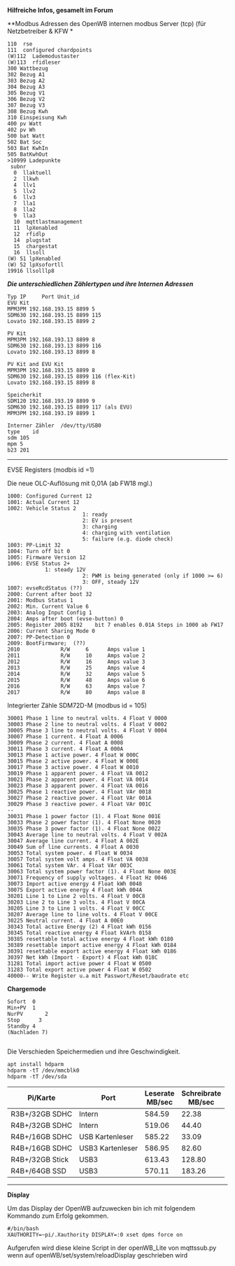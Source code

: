 **Hilfreiche Infos, gesamelt im Forum**

**Modbus Adressen des OpenWB internen modbus Server (tcp) (für Netzbetreiber & KFW *

```
110  rse
111  configured chardpoints
(W)112  Lademodustaster
(W)113  rfidleser 
300 Wattbezug
302 Bezug A1
303 Bezug A2
304 Bezug A3
305 Bezug V1
306 Bezug V2
307 Bezug V3
308 Bezug Kwh
310 Einspeisung Kwh
400 pv Watt
402 pv Wh
500 bat Watt
502 Bat Soc
503 Bat KwhIn
505 BatKwhOut
>10999 Ladepunkte
 subnr
  0  llaktuell
  2  llkwh
  4  llv1
  5  llv2
  6  llv3
  7  lla1
  8  lla2
  9  lla3
  10  mqttlastmanagement
  11  lpXenabled
  12  rfidlp
  14  plugstat
  15  chargestat
  16  llsoll
(W) 51 lpXenabled  
(W) 52 lpXsofortll  
19916 llsolllp8  
```  

***Die unterschiedlichen Zählertypen und ihre Internen Adressen***
```
Typ	IP     Port Unit_id
EVU Kit
MPM3PM 192.168.193.15 8899 5 
SDM630 192.168.193.15 8899 115
Lovato 192.168.193.15 8899 2

PV Kit
MPM3PM 192.168.193.13 8899 8
SDM630 192.168.193.13 8899 116
Lovato 192.168.193.13 8899 8

PV Kit and EVU Kit
MPM3PM 192.168.193.15 8899 8
SDM630 192.168.193.15 8899 116 (flex-Kit)
Lovato 192.168.193.15 8899 8

Speicherkit
SDM120 192.168.193.19 8899 9
SDM630 192.168.193.15 8899 117 (als EVU)
MPM3PM 192.168.193.19 8899 1

Interner Zähler  /dev/tty/USB0
type  	id
sdm	105	
mpm	5	
b23	201	

```

******************************************

EVSE Registers (modbis id =1)

Die neue OLC-Auflösung mit 0,01A (ab FW18 mgl.)
```
1000: Configured Current 12
1001: Actual Current 12
1002: Vehicle Status 2
                        1: ready
                        2: EV is present
                        3: charging
                        4: charging with ventilation
                        5: failure (e.g. diode check)
1003: PP-Limit 32
1004: Turn off bit 0
1005: Firmware Version 12
1006: EVSE Status 2+
			1: steady 12V
                        2: PWM is being generated (only if 1000 >= 6)
                        3: OFF, steady 12V
1007: evseRcdStatus (??)
2000: Current after boot 32
2001: Modbus Status 1
2002: Min. Current Value 6
2003: Analog Input Config 1
2004: Amps after boot (evse-button) 0
2005: Register 2005 8192    bit 7 enables 0.01A Steps in 1000 ab FW17
2006: Current Sharing Mode 0
2007: PP-Detection 0 
2009: BootFirmware;  (??)
2010             R/W     6      Amps value 1
2011             R/W     10     Amps value 2
2012             R/W     16     Amps value 3
2013             R/W     25     Amps value 4
2014             R/W     32     Amps value 5
2015             R/W     48     Amps value 6
2016             R/W     63     Amps value 7
2017             R/W     80     Amps value 8
```


Integrierter Zähle SDM72D-M (modbus id = 105)
```
30001 Phase 1 line to neutral volts. 4 Float V 0000
30003 Phase 2 line to neutral volts. 4 Float V 0002
30005 Phase 3 line to neutral volts. 4 Float V 0004
30007 Phase 1 current. 4 Float A 0006
30009 Phase 2 current. 4 Float A 0008
30011 Phase 3 current. 4 Float A 000A
30013 Phase 1 active power. 4 Float W 000C
30015 Phase 2 active power. 4 Float W 000E
30017 Phase 3 active power. 4 Float W 0010
30019 Phase 1 apparent power. 4 Float VA 0012
30021 Phase 2 apparent power. 4 Float VA 0014
30023 Phase 3 apparent power. 4 Float VA 0016
30025 Phase 1 reactive power. 4 Float VAr 0018
30027 Phase 2 reactive power. 4 Float VAr 001A
30029 Phase 3 reactive power. 4 Float VAr 001C
--
30031 Phase 1 power factor (1). 4 Float None 001E
30033 Phase 2 power factor (1). 4 Float None 0020
30035 Phase 3 power factor (1). 4 Float None 0022
30043 Average line to neutral volts. 4 Float V 002A
30047 Average line current. 4 Float A 002E
30049 Sum of line currents. 4 Float A 0030
30053 Total system power. 4 Float W 0034
30057 Total system volt amps. 4 Float VA 0038
30061 Total system VAr. 4 Float VAr 003C
30063 Total system power factor (1). 4 Float None 003E
30071 Frequency of supply voltages. 4 Float Hz 0046
30073 Import active energy 4 Float kWh 0048
30075 Export active energy 4 Float kWh 004A
30201 Line 1 to Line 2 volts. 4 Float V 00C8
30203 Line 2 to Line 3 volts. 4 Float V 00CA
30205 Line 3 to Line 1 volts. 4 Float V 00CC
30207 Average line to line volts. 4 Float V 00CE
30225 Neutral current. 4 Float A 00E0
30343 Total active Energy (2) 4 Float kWh 0156
30345 Total reactive energy 4 Float kVArh 0158
30385 resettable total active energy 4 Float kWh 0180
30389 resettable import active energy 4 Float kWh 0184
30391 resettable export active energy 4 Float kWh 0186
30397 Net kWh (Import - Export) 4 Float kWh 018C
31281 Total import active power 4 Float W 0500
31283 Total export active power 4 Float W 0502
40000-- Write Register u.a mit Passwort/Reset/baudrate etc
```

**Chargemode**
```
Sofort	0
Min+PV	1
NurPV		2
Stop	  3
Standby	4
(Nachladen 7)


```



Die Verschieden Speichermedien und ihre Geschwindigkeit.
```
apt install hdparm
hdparm -tT /dev/mmcblk0  
hdparm -tT /dev/sda
```

| Pi/Karte | Port  | Leserate<br>MB/sec | Schreibrate<br>MB/sec |
|--------------|-------|--------------------|-----------------------|
| R3B+/32GB SDHC | Intern |584.59 |22.38 |
| R4B+/32GB SDHC | Intern | 519.06 |44.40 |
| R4B+/16GB SDHC | USB Kartenleser|585.22 |33.09|
| R4B+/16GB SDHC | USB3 Kartenleser| 586.95 | 82.60 |
| R4B+/32GB Stick | USB3 | 613.43 | 128.80 |
| R4B+/64GB SSD | USB3 | 570.11 | 183.26|


******************************************

**Display**

Um das Display der OpenWB aufzuwecken bin ich mit folgendem Kommando zum Erfolg gekommen.

```
#/bin/bash
XAUTHORITY=~pi/.Xauthority DISPLAY=:0 xset dpms force on
```
Aufgerufen wird diese kleine Script in der openWB_Lite von mqttssub.py 
wenn auf openWB/set/system/reloadDisplay geschrieben wird






